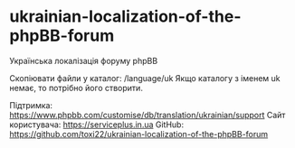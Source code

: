 # ukrainian-localization-of-the-phpBB-forum
Українська локалізація форуму phpBB

Скопіювати файли у каталог: <root>/language/uk
Якщо каталогу з іменем uk немає, то потрібно його створити.

Підтримка: https://www.phpbb.com/customise/db/translation/ukrainian/support
Сайт користувача: https://serviceplus.in.ua
GitHub: https://github.com/toxi22/ukrainian-localization-of-the-phpBB-forum